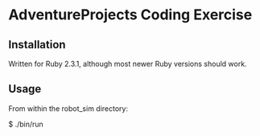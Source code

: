 # AdventureProjects Coding Exercise

## Installation

Written for Ruby 2.3.1, although most newer Ruby versions should work.

## Usage

From within the robot_sim directory: 

$ ./bin/run



